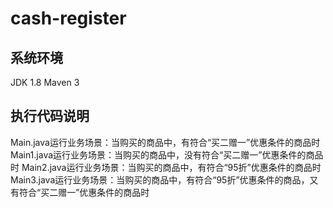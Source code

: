 # cash-register

## 系统环境
JDK 1.8
Maven 3

## 执行代码说明
Main.java运行业务场景：当购买的商品中，有符合“买二赠一”优惠条件的商品时
Main1.java运行业务场景：当购买的商品中，没有符合“买二赠一”优惠条件的商品时
Main2.java运行业务场景：当购买的商品中，有符合“95折”优惠条件的商品时
Main3.java运行业务场景：当购买的商品中，有符合“95折”优惠条件的商品，又有符合“买二赠一”优惠条件的商品时